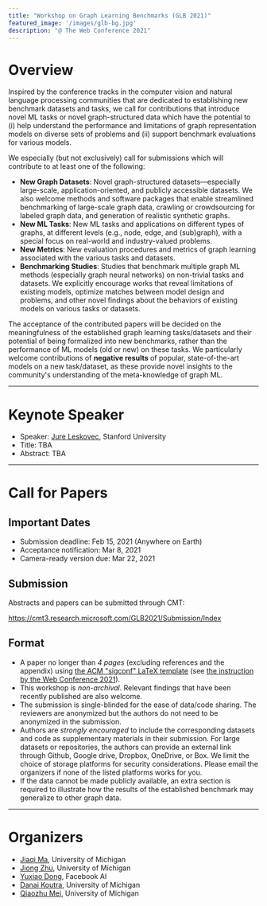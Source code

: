 ```yaml
---
title: "Workshop on Graph Learning Benchmarks (GLB 2021)"
featured_image: '/images/glb-bg.jpg'
description: "@ The Web Conference 2021"
---
```


# Overview

Inspired by the conference tracks in the computer vision and natural language processing communities that are dedicated to establishing new benchmark datasets and tasks, we call for contributions that introduce novel ML tasks or novel graph-structured data which have the potential to (i) help understand the performance and limitations of graph representation models on diverse sets of problems and (ii) support benchmark evaluations for various models. 

We especially (but not exclusively) call for submissions which will contribute to at least one of the following:
- **New Graph Datasets**: Novel graph-structured datasets—especially large-scale, application-oriented, and publicly accessible datasets. We also welcome methods and software packages that enable streamlined benchmarking of large-scale graph data, crawling or crowdsourcing for labeled graph data, and generation of realistic synthetic graphs.
- **New ML Tasks**: New ML tasks and applications on different types of graphs, at different levels (e.g., node, edge, and (sub)graph), with a special focus on real-world and industry-valued problems.
- **New Metrics**: New evaluation procedures and metrics of graph learning associated with the various tasks and datasets.
- **Benchmarking Studies**: Studies that benchmark multiple graph ML methods (especially graph neural networks) on non-trivial tasks and datasets. We explicitly encourage works that reveal limitations of existing models, optimize matches between model design and problems, and other novel findings about the behaviors of existing models on various tasks or datasets.

The acceptance of the contributed papers will be decided on the meaningfulness of the established graph learning tasks/datasets and their potential of being formalized into new benchmarks, rather than the performance of ML models (old or new) on these tasks. We particularly welcome contributions of **negative results** of popular, state-of-the-art models on a new task/dataset, as these provide novel insights to the community's understanding of the meta-knowledge of graph ML.

---

# Keynote Speaker
- Speaker: [Jure Leskovec](https://cs.stanford.edu/~jure/), Stanford University
- Title: TBA
- Abstract: TBA

---

# Call for Papers

## Important Dates
- Submission deadline: Feb 15, 2021 (Anywhere on Earth)
- Acceptance notification: Mar 8, 2021
- Camera-ready version due: Mar 22, 2021

## Submission
Abstracts and papers can be submitted through CMT: 

https://cmt3.research.microsoft.com/GLB2021/Submission/Index

## Format
- A paper no longer than *4 pages* (excluding references and the appendix) using [the ACM "sigconf" LaTeX template](https://www.acm.org/binaries/content/assets/publications/consolidated-tex-template/acmart-master.zip) (see [the instruction by the Web Conference 2021](https://www2021.thewebconf.org/authors/call-for-papers)).
- This workshop is *non-archival*. Relevant findings that have been recently published are also welcome.
- The submission is single-blinded for the ease of data/code sharing. The reviewers are anonymized but the authors do not need to be anonymized in the submission.
- Authors are *strongly encouraged* to include the corresponding datasets and code as supplementary materials in their submission. For large datasets or repositories, the authors can provide an external link through Github, Google drive, Dropbox, OneDrive, or Box. We limit the choice of storage platforms for security considerations. Please email the organizers if none of the listed platforms works for you.
- If the data cannot be made publicly available, an extra section is required to illustrate how the results of the established benchmark may generalize to other graph data.


---

# Organizers
- [Jiaqi Ma](http://www.jiaqima.com/), University of Michigan
- [Jiong Zhu](https://www.jiongzhu.net/), University of Michigan
- [Yuxiao Dong](https://ericdongyx.github.io/), Facebook AI
- [Danai Koutra](https://web.eecs.umich.edu/~dkoutra/), University of Michigan
- [Qiaozhu Mei](http://www-personal.umich.edu/~qmei/), University of Michigan
